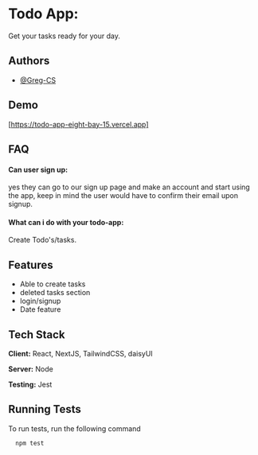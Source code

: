 # Todo App:

Get your tasks ready for your day.

## Authors

- [@Greg-CS](https://github.com/Greg-CS)

## Demo

[https://todo-app-eight-bay-15.vercel.app]

## FAQ

#### Can user sign up:

yes they can go to our sign up page and make an account and start using the app, keep in mind the user would have to confirm their email upon signup.

#### What can i do with your todo-app:

Create Todo's/tasks.

## Features

- Able to create tasks
- deleted tasks section
- login/signup
- Date feature

## Tech Stack

**Client:** React, NextJS, TailwindCSS, daisyUI

**Server:** Node

**Testing:** Jest

## Running Tests

To run tests, run the following command

```bash
  npm test
```
